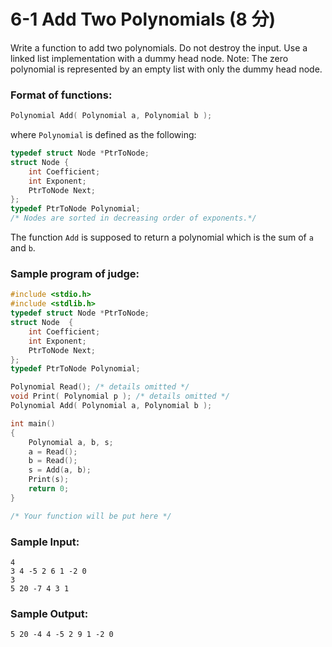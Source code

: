 # 6-1 Add Two Polynomials (8 分)

Write a function to add two polynomials. Do not destroy the input. Use a linked list implementation with a dummy head node. Note: The zero polynomial is represented by an empty list with only the dummy head node.

### Format of functions:

```c
Polynomial Add( Polynomial a, Polynomial b );
```

where `Polynomial` is defined as the following:

```c
typedef struct Node *PtrToNode;
struct Node {
    int Coefficient;
    int Exponent;
    PtrToNode Next;
};
typedef PtrToNode Polynomial;
/* Nodes are sorted in decreasing order of exponents.*/  
```

The function `Add` is supposed to return a polynomial which is the sum of `a` and `b`.

### Sample program of judge:

```c
#include <stdio.h>
#include <stdlib.h>
typedef struct Node *PtrToNode;
struct Node  {
    int Coefficient;
    int Exponent;
    PtrToNode Next;
};
typedef PtrToNode Polynomial;

Polynomial Read(); /* details omitted */
void Print( Polynomial p ); /* details omitted */
Polynomial Add( Polynomial a, Polynomial b );

int main()
{
    Polynomial a, b, s;
    a = Read();
    b = Read();
    s = Add(a, b);
    Print(s);
    return 0;
}

/* Your function will be put here */
```

### Sample Input:

```in
4
3 4 -5 2 6 1 -2 0
3
5 20 -7 4 3 1
```

### Sample Output:

```out
5 20 -4 4 -5 2 9 1 -2 0
```
